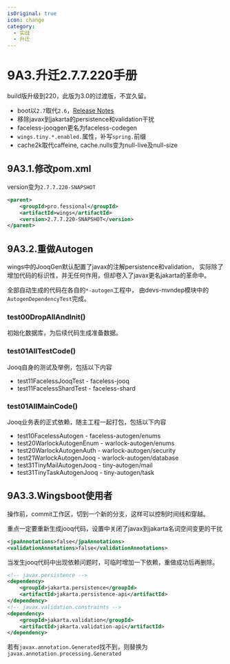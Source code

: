 ```yaml
---
isOriginal: true
icon: change
category:
  - 实战
  - 升迁
---
```


# 9A3.升迁2.7.7.220手册

build版升级到220，此版为3.0的过渡版，不宜久留。

* boot以`2.7`取代`2.6`，[Release Notes](https://github.com/spring-projects/spring-boot/wiki/Spring-Boot-2.7-Release-Notes)
* 移除javax到jakarta的persistence和validation干扰
* faceless-jooqgen更名为faceless-codegen
* `wings.tiny.*.enabled.`属性，补写`spring.`前缀
* cache2k取代caffeine, cache.nulls变为null-live及null-size

## 9A3.1.修改pom.xml

version变为`2.7.7.220-SNAPSHOT`

```xml
<parent>
    <groupId>pro.fessional</groupId>
    <artifactId>wings</artifactId>
    <version>2.7.7.220-SNAPSHOT</version>
</parent>
```

## 9A3.2.重做Autogen

wings中的JooqGen默认配置了javax的注解persistence和validation，
实际除了增加代码的标识性，并无任何作用，但却卷入了javax更名jakarta的革命中。

全部自动生成的代码在各自的`*-autogen`工程中，
由devs-mvndep模块中的`AutogenDependencyTest`完成。

### test00DropAllAndInit()

初始化数据库，为后续代码生成准备数据。

### test01AllTestCode()

Jooq自身的测试及举例，包括以下内容

* test11FacelessJooqTest - faceless-jooq
* test11FacelessShardTest - faceless-shard

### test01AllMainCode()

Jooq业务表的正式依赖，随主工程一起打包，包括以下内容

* test10FacelessAutogen - faceless-autogen/enums
* test20WarlockAutogenEnum - warlock-autogen/enums
* test20WarlockAutogenAuth - warlock-autogen/security
* test21WarlockAutogenJooq - warlock-autogen/database
* test31TinyMailAutogenJooq - tiny-autogen/mail
* test31TinyTaskAutogenJooq - tiny-autogen/task

## 9A3.3.Wingsboot使用者

操作前，commit工作区，切到一个新的分支，这样可以控制时间线和穿越。

重点一定要重新生成jooq代码，设置中关闭了javax到jakarta名词空间变更的干扰

```xml
<jpaAnnotations>false</jpaAnnotations>
<validationAnnotations>false</validationAnnotations>
```

当发生jooq代码中出现依赖问题时，可临时增加一下依赖，重做成功后再删除。

```xml
<!-- javax.persistence -->
<dependency>
    <groupId>jakarta.persistence</groupId>
    <artifactId>jakarta.persistence-api</artifactId>
</dependency>
<!-- javax.validation.constraints -->
<dependency>
    <groupId>jakarta.validation</groupId>
    <artifactId>jakarta.validation-api</artifactId>
</dependency>
```

若有`javax.annotation.Generated`找不到，则替换为
`javax.annotation.processing.Generated`
